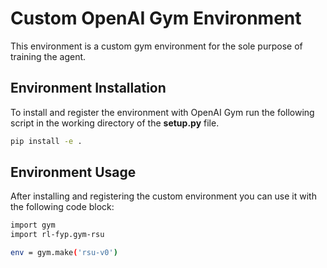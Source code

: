 # Custom OpenAI Gym Environment

This environment is a custom gym environment for the sole purpose of training the agent.

## Environment Installation

To install and register the environment with OpenAI Gym run the following script in the working directory of the **setup.py** file.

```bash 
pip install -e .
```

## Environment Usage

After installing and registering the custom environment you can use it with the following code block:

```bash 
import gym
import rl-fyp.gym-rsu

env = gym.make('rsu-v0')
```
